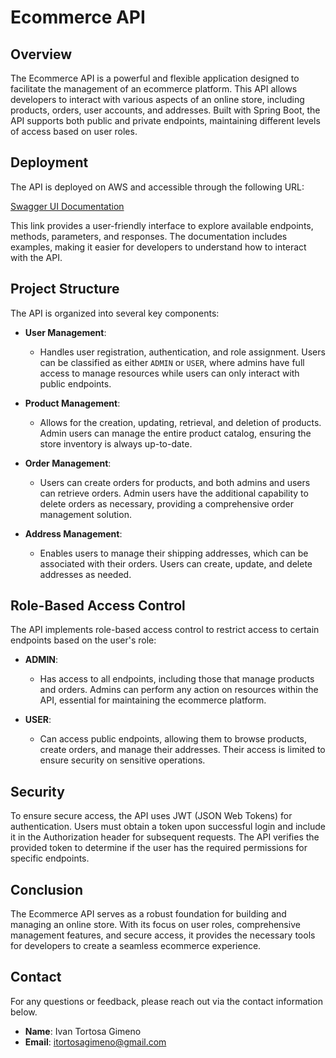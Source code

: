 # Ecommerce API

## Overview

The Ecommerce API is a powerful and flexible application designed to facilitate the management of an ecommerce platform.
This API allows developers to interact with various aspects of an online store, including products, orders, user
accounts, and addresses. Built with Spring Boot, the API supports both public and private endpoints, maintaining
different levels of access based on user roles.

## Deployment

The API is deployed on AWS and accessible through the following URL:

[Swagger UI Documentation](http://52.47.175.74:8080/swagger-ui/index.html)

This link provides a user-friendly interface to explore available endpoints, methods, parameters, and responses. The
documentation includes examples, making it easier for developers to understand how to interact with the API.

## Project Structure

The API is organized into several key components:

- **User Management**:
    - Handles user registration, authentication, and role assignment. Users can be classified as either `ADMIN` or
      `USER`, where admins have full access to manage resources while users can only interact with public endpoints.

- **Product Management**:
    - Allows for the creation, updating, retrieval, and deletion of products. Admin users can manage the entire product
      catalog, ensuring the store inventory is always up-to-date.

- **Order Management**:
    - Users can create orders for products, and both admins and users can retrieve orders. Admin users have the
      additional capability to delete orders as necessary, providing a comprehensive order management solution.

- **Address Management**:
    - Enables users to manage their shipping addresses, which can be associated with their orders. Users can create,
      update, and delete addresses as needed.

## Role-Based Access Control

The API implements role-based access control to restrict access to certain endpoints based on the user's role:

- **ADMIN**:
    - Has access to all endpoints, including those that manage products and orders. Admins can perform any action on
      resources within the API, essential for maintaining the ecommerce platform.

- **USER**:
    - Can access public endpoints, allowing them to browse products, create orders, and manage their addresses. Their
      access is limited to ensure security on sensitive operations.

## Security

To ensure secure access, the API uses JWT (JSON Web Tokens) for authentication. Users must obtain a token upon
successful login and include it in the Authorization header for subsequent requests. The API verifies the provided token
to determine if the user has the required permissions for specific endpoints.

## Conclusion

The Ecommerce API serves as a robust foundation for building and managing an online store. With its focus on user roles,
comprehensive management features, and secure access, it provides the necessary tools for developers to create a
seamless ecommerce experience.

## Contact

For any questions or feedback, please reach out via the contact information below.

- **Name**: Ivan Tortosa Gimeno
- **Email**: [itortosagimeno@gmail.com](mailto:itortosagimeno@gmail.com)
